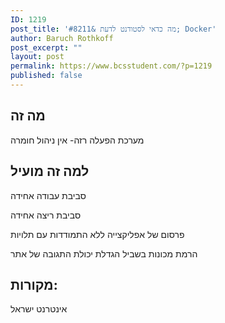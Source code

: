 ```yaml
---
ID: 1219
post_title: 'מה כדאי לסטודנט לדעת &#8211; Docker'
author: Baruch Rothkoff
post_excerpt: ""
layout: post
permalink: https://www.bcsstudent.com/?p=1219
published: false
---
```

<h2></h2>
<h2>מה זה</h2>
מערכת הפעלה רזה- אין ניהול חומרה
<h2>למה זה מועיל</h2>
סביבת עבודה אחידה

סביבת ריצה אחידה

פרסום של אפליקצייה ללא התמודדות עם תלויות

הרמת מכונות בשביל הגדלת יכולת התגובה של אתר
<h2>מקורות:</h2>
אינטרנט ישראל